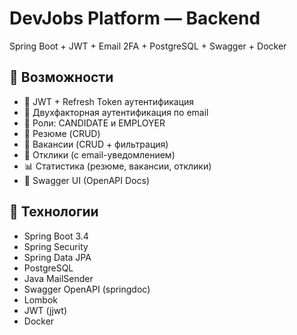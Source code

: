 # DevJobs Platform — Backend

Spring Boot + JWT + Email 2FA + PostgreSQL + Swagger + Docker

## 🚀 Возможности

- 🔐 JWT + Refresh Token аутентификация
- 📧 Двухфакторная аутентификация по email
- 👥 Роли: CANDIDATE и EMPLOYER
- 📄 Резюме (CRUD)
- 📝 Вакансии (CRUD + фильтрация)
- 📩 Отклики (с email-уведомлением)
- 📊 Статистика (резюме, вакансии, отклики)
- 📑 Swagger UI (OpenAPI Docs)

## 🧪 Технологии

- Spring Boot 3.4
- Spring Security
- Spring Data JPA
- PostgreSQL
- Java MailSender
- Swagger OpenAPI (springdoc)
- Lombok
- JWT (jjwt)
- Docker